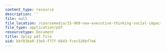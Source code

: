```yaml
---
content_type: resource
description: ''
file: null
file_location: /coursemedia/15-960-new-executive-thinking-social-impact-technology-projects-fall-2017-spring-2018/bbf83ba033e5f77f6843fcec528bf7e6_sv6oW4AEVOY.pdf
file_type: application/pdf
resourcetype: Document
title: 3play pdf file
uid: bbf83ba0-33e5-f77f-6843-fcec528bf7e6
---
```

